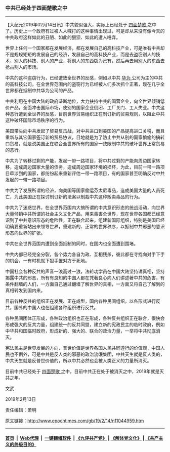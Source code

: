 ### 中共已经处于四面楚歌之中
------------------------

<p>
 【大纪元2019年02月14日讯】中共貌似强大，实际上已经处于
 <a href="http://www.epochtimes.com/gb/tag/%E5%9B%9B%E9%9D%A2%E6%A5%9A%E6%AD%8C.html">
  四面楚歌
 </a>
 之中了。历史上一个政府有过被人人喊打的这种事情出现过，可是却从来没有像今天的中共政府这样如此的丑陋、如此的狠狈、如此的遭人唾弃。
</p>
<p>
 世界上任何一个国家都在发展经济，都在发展自己的高科技产业，可是唯有中共却不是规规矩矩的发展自己的经济，发展自己的高科技产业，而是去盗窃别人的技术、别人的科技、别人的产业，将别人的东西窃为己有，然后再去用别人的东西去抢占别人的市场。
</p>
<p>
 中共的这种盗窃行为，已经遭致全世界的反感，例如以中共
 <a href="http://www.epochtimes.com/gb/tag/%E5%8D%8E%E4%B8%BA.html">
  华为
 </a>
 公司为主的中共的高科技公司，在全世界范围内的盗窃行为已经被人们多次抓个正著，现在几乎全世界都在抵制中共华为公司的产品。
</p>
<p>
 中共利用在中国大陆的政府垄断地位，大力扶持中共的国营企业，向全世界倾销低价产品，全面冲击国际市场，使别的国家企业倒闭、工厂关门、工人失业。中共这种恶行遭到全世界的反感，目前世界贸易组织正在制订新的贸易规则，以阻止中共这种破坏国际市场秩序的行为。
</p>
<p>
 美国带头向中共发起了贸易反击战，对中共进口到美国的产品提高进口关税，而且重新与其它国家签订新的贸易协议，目地就是为了防止中共从别的国家偷偷的搞转口贸易，就是说美国正在联合全世界所有的国家一致限制中共的破坏世界正常贸易的恶行。
</p>
<p>
 中共为了转移过剩的产能，发起一带一路项目，将中共过剩的产能向周边国家转移，造成周边国家大量的债务，造成周边国家环境的损坏，为此，目前一带一路项目牵涉到的国家，都纷纷起来重新评估一带一路项目，有的国家甚至明确反对中共发起的一带一路项目。
</p>
<p>
 中共为了发展所谓的经济，向美国等国家偷运芬太尼毒品，造成美国大量的人员死亡，为此美国正在探讨制订新的法案以制裁中共这种贩卖毒品的行为。
</p>
<p>
 中共为了迷惑世界，在全世界范围内大搞所谓的中共意识形态的统战活动，向世界大量倾销中共所谓的社会主义文化产品，用来毒害全世界，现在世界各国都已经意识到了中共意识形态的危险性，正在联合起来，组建新国际组织，特别是美国已经明确要重新站出来领导世界，重建新的、正常的世界秩序，以抵制中共邪恶的意识形态向世界的扩张。
</p>
<p>
 中共在全世界范围内遭到全面抵制的同时，在国内也全面遭到围堵。
</p>
<p>
 中共内部已经完全分裂，各个势力各自为政、互相残杀，彼此都在寻找向对手下手的机会，一有时机就下狠手置对方于死地。
</p>
<p>
 中国社会各种反共的声音一浪高过一浪，法轮功学员在中国大陆坚持讲真相，坚持揭露中共的邪恶，所有有良知的中国人都在凭著良心向人们讲述著中共的危害，有条件翻墙的人们，一方面自己通过翻墙了解世界的真相，一方面又将自己了解到的真相转发到国内来。
</p>
<p>
 目前各种反共的组织正在发展、正在成型，国内各种民间组织，以各形式进行反共，国外的中国人也在组建各种组织进行反共。
</p>
<p>
 各种民间团体正形成，各种政治组织也正在形成，各种反共组织正在联合，很快会形成强大的反共力量，组建统一的反共同盟，建立新的宪政民主的临时政府，例如中华共和国临时政府，形成新的、强大的、联合的政治力量，一举将中共彻底消灭。
</p>
<p>
 宪法民主是世界发展的方向，普世价值是世界各国人民共同遵行的价值观，中国人民也不例外，可是中共是反人类的邪恶的政治流氓集团，中共天生就是反人类的，中共天生就是反普世价值的，所以中共必然也会被人类正义的力量所消灭。
</p>
<p>
 目前中共已经处于
 <a href="http://www.epochtimes.com/gb/tag/%E5%9B%9B%E9%9D%A2%E6%A5%9A%E6%AD%8C.html">
  四面楚歌
 </a>
 之中，目前中共正在处于被消灭之中，2019年就是灭共之年。
</p>
<p>
 文武
</p>
<p>
 2019年2月13日
</p>
<p>
 责任编辑：萧明
</p>

原文链接：http://www.epochtimes.com/gb/19/2/14/n11044959.htm


------------------------
#### [首页](https://github.com/gfw-breaker/banned-news/blob/master/README.md) &nbsp;|&nbsp; [Web代理](https://github.com/labour-camp/helloworld) &nbsp;|&nbsp; [一键翻墙软件](https://github.com/gfw-breaker/nogfw/blob/master/README.md) &nbsp;| [《九评共产党》](https://github.com/gfw-breaker/9ping.md/blob/master/README.md#九评之一评共产党是什么) | [《解体党文化》](https://github.com/gfw-breaker/jtdwh.md/blob/master/README.md) | [《共产主义的终极目的》](https://github.com/gfw-breaker/gczydzjmd.md/blob/master/README.md)

